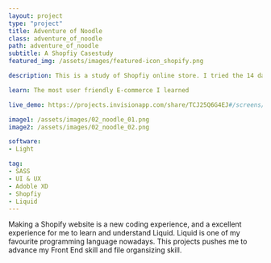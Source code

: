 ```yaml
---
layout: project
type: "project"
title: Adventure of Noodle
class: adventure_of_noodle
path: adventure_of_noodle
subtitle: A Shopfiy Casestudy
featured_img: /assets/images/featured-icon_shopify.png

description: This is a study of Shopfiy online store. I tried the 14 days free trial and created a online noodle store. From this study, I have a better understand on Shopify CMS and liquid.

learn: The most user friendly E-commerce I learned

live_demo: https://projects.invisionapp.com/share/TCJ25Q6G4EJ#/screens/296294158_Screenshot-2018-5-9_Noodle_Art

image1: /assets/images/02_noodle_01.png
image2: /assets/images/02_noodle_02.png

software: 
- Light

tag: 
- SASS
- UI & UX
- Adoble XD
- Shopfiy 
- Liquid
---
```


Making a Shopify website is a new coding experience, and a excellent experience for me to learn and understand Liquid. Liquid is one of my favourite programming language nowadays. This projects pushes me to advance my Front End skill and file organsizing skill. 
